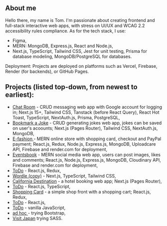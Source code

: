 ## About me
Hello there, my name is Tom. I'm passionate about creating frontend and full-stack interactive web apps, with stress on UI/UX and WCAG 2.2 accessibility rules compliance. As for the tech stack, I use:

 - Figma,
 - MERN: MongoDB, Express.js, React and Node.js,
 - Next.js, TypeScript, Tailwind CSS, Jest for unit testing, Prisma for database modeling, MongoDB/PostgreSQL for databases.


   
Deployment: Projects are deployed on platforms such as Vercel, Firebase, Render (for backends), or GitHub Pages.



## Projects (listed top-down, from newest to earliest):

-  <a href="https://github.com/spatulatom/testing-next-13-beta-typescript-tailwind-prisma#readme"> Chat Room</a> - CRUD messaging web app with Google account for logging in;  Next.js 15+, Tailwind CSS, Tanstack (before React Query), React Hot Toast, TypeScript, NextAuth.js, Prisma, PostgreSQL,
-  <a href="https://github.com/spatulatom/testing-next-13-beta-typescript-tailwind-prisma#readme"> Bookmark a Joke</a> - CRUD generating jokes web app, jokes can be saved on user's acoounts; Next.js (Pages Router), Tailwind CSS, NextAuth.js, MongoDB,
-  <a href="https://github.com/spatulatom/e-store-redux-mern?tab=readme-ov-file#about-the-project"> E-fashion </a> - MERN online store with shopping card, checkout and PayPal payment; React.js, Redux, Node.js, Express.js, MongoDB, Uploadcare API, Firebase and render.com for deployment,
-  <a href="https://github.com/spatulatom/frontend-eventsbook#readme-top"> Eventsbook</a>  - MERN social media web app, users can post images, likes and comments; React.js, Node.js, Express.js, MongoDB, Cloudinary API, Firebase and render.com for deployment,
-  <a href="https://github.com/spatulatom/todo-reactjs-redux/tree/master#readme-top"> ToDo</a> - React.js, Redux,
-  <a href="https://github.com/spatulatom/nextjs-wordle-new-york-times-game#readme" target="_blank"> Wordle (copy)</a> - Next.js, TypeScript, Tailwind CSS,
-  <a href="https://github.com/spatulatom/react-next-california-destinations#readme"> California Destination</a> - a hotel booking web app; Next.js (Pages Router),
-  <a href="https://github.com/spatulatom/todo-reactjs-typescript/tree/master#readme-top"> ToDo</a> - React.js, TypeScript,
-  <a href ="https://github.com/spatulatom/shopping-card-reactjs#readme"> Shopping Card</a> - a simple shop front with a shopping cart; React.js, Redux,
-  <a href="https://github.com/spatulatom/todo-reactjs#readme"> ToDo</a> - React.js,
-  <a href="https://github.com/spatulatom/todo-vanillajs?tab=readme-ov-file#about-the-project"> ToDo</a> - vanilla JavaScript,
-  <a href="https://github.com/spatulatom/bootstrap-demo-website#readme-top"> ad hoc </a> - trying Bootstrap,
-  <a href="https://github.com/spatulatom/sass-project#readme-top"> Visit Japan</a> trying SASS.



   




<!-- MARKDOWN LINKS & IMAGES -->



